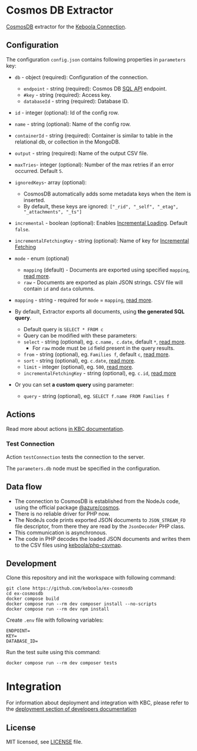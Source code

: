 # Cosmos DB Extractor

[CosmosDB](https://azure.microsoft.com/en-us/free/cosmos-db) extractor for the [Keboola Connection](https://www.keboola.com).

## Configuration

The configuration `config.json` contains following properties in `parameters` key: 
- `db` - object (required): Configuration of the connection.
    - `endpoint` - string (required): Cosmos DB [SQL API](https://docs.microsoft.com/en-us/azure/cosmos-db/sql-query-getting-started) endpoint.
    - `#key` - string (required): Access key.
    - `databaseId` - string (required): Database ID.
- `id` - integer (optional): Id of the config row.
- `name` - string (optional): Name of the config row.
- `containerId` - string (required): Container is similar to table in the relational db, or collection in the MongoDB.
- `output` - string (required): Name of the output CSV file.
- `maxTries`- integer (optional): Number of the max retries if an error occurred. Default `5`.
- `ignoredKeys`- array (optional): 
    - CosmosDB automatically adds some metadata keys when the item is inserted.
    - By default, these keys are ignored: `["_rid", "_self", "_etag", "_attachments", "_ts"]`
- `incremental` - boolean (optional): Enables [Incremental Loading](https://help.keboola.com/storage/tables/#incremental-loading). Default `false`.
- `incrementalFetchingKey` - string (optional): Name of key for [Incremental Fetching](https://help.keboola.com/components/extractors/database/#incremental-fetching)
- `mode` - enum (optional)
    - `mapping` (default) - Documents are exported using specified `mapping`, [read more](https://github.com/keboola/php-csvmap).
    - `raw` - Documents are exported as plain JSON strings. CSV file will contain `id` and `data` columns.
- `mapping` - string - required for `mode` = `mapping`, [read more](https://github.com/keboola/php-csvmap).



- By default, Extractor exports all documents, using **the generated SQL query**.
    - Default query is `SELECT * FROM c`     
    - Query can be modified with these parameters:
    - `select` - string (optional), eg. `c.name, c.date`, default `*`, [read more](https://docs.microsoft.com/en-us/azure/cosmos-db/sql-query-select).
       - For `raw` mode must be `id` field present in the query results.
    - `from` - string (optional), eg. `Families f`, default `c`, [read more](https://docs.microsoft.com/en-us/azure/cosmos-db/sql-query-from).
    - `sort` - string (optional), eg. `c.date`, [read more](https://docs.microsoft.com/en-us/azure/cosmos-db/sql-query-order-by).
    - `limit` - integer (optional), eg. `500`, [read more](https://docs.microsoft.com/en-us/azure/cosmos-db/sql-query-offset-limit).
    - `incrementalFetchingKey` - string (optional), eg. `c.id`, [read more](https://help.keboola.com/components/extractors/database/#incremental-fetching)
    
    
- Or you can set **a custom query** using parameter:
    - `query` - string (optional), eg. `SELECT f.name FROM Families f`


## Actions

Read more about actions [in KBC documentation](https://developers.keboola.com/extend/common-interface/actions/).

### Test Connection

Action `testConnection` tests the connection to the server.

The `parameters.db` node must be specified in the configuration.

## Data flow

- The connection to CosmosDB is established from the NodeJs code, using the official package [@azure/cosmos](https://www.npmjs.com/package/@azure/cosmos).
- There is no reliable driver for PHP now.
- The NodeJs code prints exported JSON documents to `JSON_STREAM_FD` file descriptor, from there they are read by the `JsonDecoder` PHP class.
- This communication is asynchronous.
- The code in PHP decodes the loaded JSON documents and writes them to the CSV files using [keboola/php-csvmap](https://github.com/keboola/php-csvmap).

## Development
 
Clone this repository and init the workspace with following command:

```
git clone https://github.com/keboola/ex-cosmosdb
cd ex-cosmosdb
docker compose build
docker compose run --rm dev composer install --no-scripts
docker compose run --rm dev npm install
```

Create `.env` file with following variables:
```env
ENDPOINT=
KEY=
DATABASE_ID=
```


Run the test suite using this command:

```
docker compose run --rm dev composer tests
```
 
# Integration

For information about deployment and integration with KBC, please refer to the [deployment section of developers documentation](https://developers.keboola.com/extend/component/deployment/) 

## License

MIT licensed, see [LICENSE](./LICENSE) file.
